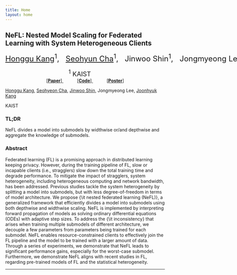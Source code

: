 ```yaml
---
title: Home
layout: home
---
```

## NeFL: Nested Model Scaling for Federated Learning with System Heterogeneous Clients

   <center>
                      <div style="font-size:24px; white-space: nowrap;">
                          <a href="https://honggkang.github.io/about/">Honggu Kang</a><sup>1</sup>, &nbsp;
                          <a href="https://seohyeon-cha.github.io/">Seohyun Cha</a><sup>1</sup>, &nbsp;
                          <a href="https://alinlab.kaist.ac.kr/shin.html" style="text-decoration:none;">Jinwoo Shin</a><sup>1</sup>, &nbsp;
                          Jongmyeong Lee<sup>1</sup>, &nbsp;
                          <a href="https://artlab.kaist.ac.kr/bbs/board.php?bo_table=sub1_1">Joonhyuk Kang</a><sup>1</sup>,
                      </div>
                      <br>
                      <span style="font-size:20px">
                          <sup>1</sup> KAIST &nbsp; &nbsp; &nbsp;
                      </span>
                      <br>
                      <div class="paper-btn-parent">
                          <a href="https://arxiv.org/abs/2308.07761">
                              [<b>Paper</b>]
                          </a>
                          <!-- &nbsp;&nbsp;&nbsp;&nbsp;&nbsp;&nbsp;&nbsp;&nbsp;&nbsp;&nbsp;
                          <a href="https://arxiv.org/abs/">
                              [<b>arXiv </b>]
                          </a> -->
                          &nbsp;&nbsp;&nbsp;&nbsp;&nbsp;&nbsp;&nbsp;&nbsp;&nbsp;&nbsp;
                          <a href="https://github.com/honggkang/nested-federated-learning">
                              [<b>Code</b>]
                          </a>
                          &nbsp;&nbsp;&nbsp;&nbsp;&nbsp;&nbsp;&nbsp;&nbsp;&nbsp;&nbsp;
          <a href="resources/qifk2023poster.pdf">
            [<b>Poster</b>]
          </a>
                    </div>
    </center>
                  
<p style="text-align: center;">

[Honggu Kang], [Seohyeon Cha], [Jinwoo Shin], Jongmyeong Lee, [Joonhyuk Kang]

KAIST
</p>

### TL;DR
NeFL divides a model into submodels by widthwise or/and depthwise and aggregate the knowledge of submodels.

### Abstract
  Federated learning (FL) is a promising approach in distributed learning keeping privacy.
  However, during the training pipeline of FL, slow or incapable clients (i.e., stragglers) slow down the total training time and degrade performance. To mitigate the impact of stragglers, system heterogeneity, including heterogeneous computing and network bandwidth, has been addressed.
  Previous studies tackle the system heterogeneity by splitting a model into submodels, but with less degree-of-freedom in terms of model architecture. We propose {\it nested federated learning (NeFL)}, a generalized framework that efficiently divides a model into submodels using both depthwise and widthwise scaling. NeFL is implemented by interpreting forward propagation of models as solving ordinary differential equations (ODEs) with adaptive step sizes. To address the {\it inconsistency} that arises when training multiple submodels of different architecture, we decouple a few parameters from parameters being trained for each submodel.
  NeFL enables resource-constrained clients to effectively join the FL pipeline and the model to be trained with a larger amount of data. Through a series of experiments, we demonstrate that NeFL leads to significant performance gains, especially for the worst-case submodel.
  Furthermore, we demonstrate NeFL aligns with recent studies in FL, regarding pre-trained models of FL and the statistical heterogeneity.


----
[Honggu Kang]: https://honggkang.github.io/about/
[Seohyeon Cha]: https://seohyeon-cha.github.io/
[Jinwoo Shin]: https://alinlab.kaist.ac.kr/shin.html
[Joonhyuk Kang]: https://artlab.kaist.ac.kr/bbs/board.php?bo_table=sub1_1
